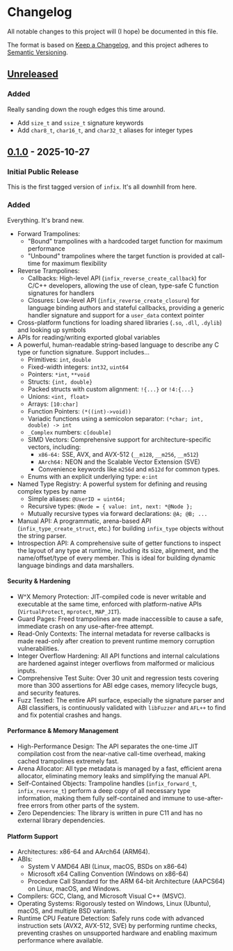 # Changelog

All notable changes to this project will (I hope) be documented in this file.

The format is based on [Keep a Changelog](https://keepachangelog.com/en/1.1.0/),
and this project adheres to [Semantic Versioning](https://semver.org/spec/v2.0.0.html).

## [Unreleased]

### Added

Really sanding down the rough edges this time around.

 - Add `size_t` and `ssize_t` signature keywords
 - Add `char8_t`, `char16_t`, and `char32_t` aliases for integer types

## [0.1.0] - 2025-10-27

### Initial Public Release

This is the first tagged version of `infix`. It's all downhill from here.

### Added

Everything. It's brand new.

- Forward Trampolines:
  - "Bound" trampolines with a hardcoded target function for maximum performance
  - "Unbound" trampolines where the target function is provided at call-time for maximum flexibility
- Reverse Trampolines:
  - Callbacks: High-level API (`infix_reverse_create_callback`) for C/C++ developers, allowing the use of clean, type-safe C function signatures for handlers
  - Closures: Low-level API (`infix_reverse_create_closure`) for language binding authors and stateful callbacks, providing a generic handler signature and support for a `user_data` context pointer
- Cross-platform functions for loading shared libraries (`.so`, `.dll`, `.dylib`) and looking up symbols
- APIs for reading/writing exported global variables
- A powerful, human-readable string-based language to describe any C type or function signature. Support includes...
  - Primitives: `int`, `double`
  - Fixed-width integers: `int32`, `uint64`
  - Pointers: `*int`, `**void`
  - Structs: `{int, double}`
  - Packed structs with custom alignment: `!{...}` or `!4:{...}`
  - Unions: `<int, float>`
  - Arrays: `[10:char]`
  - Function Pointers: `(*((int)->void))`
  - Variadic functions using a semicolon separator: `(*char; int, double) -> int`
  - `_Complex` numbers: `c[double]`
  - SIMD Vectors: Comprehensive support for architecture-specific vectors, including:
    - `x86-64:` SSE, AVX, and AVX-512 (`__m128`, `__m256`, `__m512`)
    - `AArch64:` NEON and the Scalable Vector Extension (SVE)
    - Convenience keywords like `m256d` and `m512d` for common types.
  - Enums with an explicit underlying type: `e:int`
- Named Type Registry: A powerful system for defining and reusing complex types by name
  - Simple aliases: `@UserID = uint64;`
  - Recursive types: `@Node = { value: int, next: *@Node };`
  - Mutually recursive types via forward declarations: `@A; @B; ...`
- Manual API:
  A programmatic, arena-based API (`infix_type_create_struct`, etc.) for building `infix_type` objects without the string parser.
- Introspection API:
  A comprehensive suite of getter functions to inspect the layout of any type at runtime, including its size, alignment, and the name/offset/type of every member. This is ideal for building dynamic language bindings and data marshallers.

#### Security & Hardening
- W^X Memory Protection: JIT-compiled code is never writable and executable at the same time, enforced with platform-native APIs (`VirtualProtect`, `mprotect`, `MAP_JIT`).
- Guard Pages: Freed trampolines are made inaccessible to cause a safe, immediate crash on any use-after-free attempt.
- Read-Only Contexts: The internal metadata for reverse callbacks is made read-only after creation to prevent runtime memory corruption vulnerabilities.
- Integer Overflow Hardening: All API functions and internal calculations are hardened against integer overflows from malformed or malicious inputs.
- Comprehensive Test Suite: Over 30 unit and regression tests covering more than 300 assertions for ABI edge cases, memory lifecycle bugs, and security features.
- Fuzz Tested: The entire API surface, especially the signature parser and ABI classifiers, is continuously validated with `libFuzzer` and `AFL++` to find and fix potential crashes and hangs.

#### Performance & Memory Management
- High-Performance Design: The API separates the one-time JIT compilation cost from the near-native call-time overhead, making cached trampolines extremely fast.
- Arena Allocator: All type metadata is managed by a fast, efficient arena allocator, eliminating memory leaks and simplifying the manual API.
- Self-Contained Objects: Trampoline handles (`infix_forward_t`, `infix_reverse_t`) perform a deep copy of all necessary type information, making them fully self-contained and immune to use-after-free errors from other parts of the system.
- Zero Dependencies: The library is written in pure C11 and has no external library dependencies.

#### Platform Support
- Architectures: x86-64 and AArch64 (ARM64).
- ABIs:
  - System V AMD64 ABI (Linux, macOS, BSDs on x86-64)
  - Microsoft x64 Calling Convention (Windows on x86-64)
  - Procedure Call Standard for the ARM 64-bit Architecture (AAPCS64) on Linux, macOS, and Windows.
- Compilers: GCC, Clang, and Microsoft Visual C++ (MSVC).
- Operating Systems: Rigorously tested on Windows, Linux (Ubuntu), macOS, and multiple BSD variants.
- Runtime CPU Feature Detection: Safely runs code with advanced instruction sets (AVX2, AVX-512, SVE) by performing runtime checks, preventing crashes on unsupported hardware and enabling maximum performance where available.

[unreleased]: https://github.com/sanko/infix/compare/v0.1.0...HEAD
[0.1.0]: https://github.com/sanko/infix/releases/tag/v0.1.0
